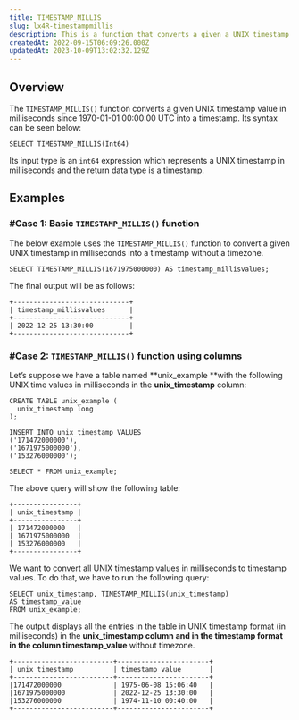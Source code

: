 ```yaml
---
title: TIMESTAMP_MILLIS
slug: lx4R-timestampmillis
description: This is a function that converts a given a UNIX timestamp value into milliseconds. The guide comes with an overview and two cases of this function.
createdAt: 2022-09-15T06:09:26.000Z
updatedAt: 2023-10-09T13:02:32.129Z
---
```


## Overview

The `TIMESTAMP_MILLIS()` function converts a given UNIX timestamp value in milliseconds since 1970-01-01 00:00:00 UTC into a timestamp. Its syntax can be seen below:

```pgsql
SELECT TIMESTAMP_MILLIS(Int64)
```

Its input type is an `int64` expression which represents a UNIX timestamp in milliseconds and the return data type is a timestamp.

## Examples

### #Case 1: Basic `TIMESTAMP_MILLIS()` function

The below example uses the `TIMESTAMP_MILLIS()` function to convert a given UNIX timestamp in milliseconds into a timestamp without a timezone.

```pgsql
SELECT TIMESTAMP_MILLIS(1671975000000) AS timestamp_millisvalues;
```

The final output will be as follows:

```pgsql
+-----------------------------+
| timestamp_millisvalues      |
+-----------------------------+
| 2022-12-25 13:30:00         |
+-----------------------------+
```

### #Case 2: `TIMESTAMP_MILLIS()` function using columns

Let’s suppose we have a table named **unix\_example **with the following UNIX time values in milliseconds in the **unix\_timestamp** column:

```pgsql
CREATE TABLE unix_example (
  unix_timestamp long
);

INSERT INTO unix_timestamp VALUES 
('171472000000'),
('1671975000000'),
('153276000000');
```

```pgsql
SELECT * FROM unix_example;
```

The above query will show the following table:

```pgsql
+----------------+
| unix_timestamp | 
+----------------+
| 171472000000   |
| 1671975000000  |
| 153276000000   |
+----------------+
```

We want to convert all UNIX timestamp values in milliseconds to timestamp values. To do that, we have to run the following query:

```pgsql
SELECT unix_timestamp, TIMESTAMP_MILLIS(unix_timestamp)
AS timestamp_value
FROM unix_example;
```

The output displays all the entries in the table in UNIX timestamp format (in milliseconds) in the **unix\_timestamp **column and in the timestamp format in the column** timestamp\_value** without timezone.

```pgsql
+-------------------------+-----------------------+
| unix_timestamp          | timestamp_value       |
+-------------------------+-----------------------+
|171472000000             | 1975-06-08 15:06:40   |
|1671975000000            | 2022-12-25 13:30:00   |
|153276000000             | 1974-11-10 00:40:00   |
+-------------------------+-----------------------+
```

